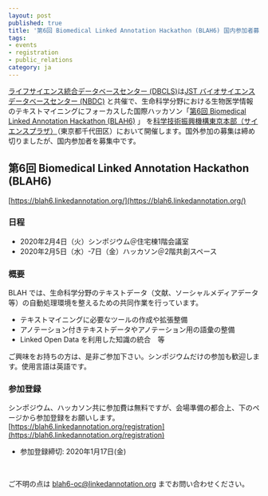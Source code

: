 ```yaml
---
layout: post
published: true
title: '第6回 Biomedical Linked Annotation Hackathon (BLAH6) 国内参加者募集中'
tags:
- events
- registration
- public_relations
category: ja
---
```

[ライフサイエンス統合データベースセンター (DBCLS)](https://dbcls.rois.ac.jp)は[JST バイオサイエンスデータベースセンター (NBDC)](https://biosciencedbc.jp/) と共催で、生命科学分野における生物医学情報のテキストマイニングにフォーカスした国際ハッカソン「[第6回 Biomedical Linked Annotation Hackathon (BLAH6)](https://blah6.linkedannotation.org/) 」 を[科学技術振興機構東京本部（サイエンスプラザ）](https://www.jst.go.jp/koutsu.html#TOKYO)（東京都千代田区）において開催します。国外参加の募集は締め切りましたが、国内参加者を募集中です。
<br />

## 第6回 Biomedical Linked Annotation Hackathon (BLAH6)
[https://blah6.linkedannotation.org/](https://blah6.linkedannotation.org/)  

### 日程
* 2020年2月4日（火）シンポジウム＠住宅棟1階会議室  
* 2020年2月5日（水）-7日（金）ハッカソン＠2階共創スペース  

### 概要
BLAH では、生命科学分野のテキストデータ（文献、ソーシャルメディアデータ等）の自動処理環境を整えるための共同作業を行っています。

* テキストマイニングに必要なツールの作成や拡張整備
* アノテーション付きテキストデータやアノテーション用の語彙の整備
* Linked Open Data を利用した知識の統合　等

ご興味をお持ちの方は、是非ご参加下さい。シンポジウムだけの参加も歓迎します。使用言語は英語です。

### 参加登録
シンポジウム、ハッカソン共に参加費は無料ですが、会場準備の都合上、下のページから参加登録をお願いします。<br />
[https://blah6.linkedannotation.org/registration](https://blah6.linkedannotation.org/registration)
* 参加登録締切: 2020年1月17日(金)
<br />

ご不明の点は blah6-oc@linkedannotation.org までお問い合わせください。
